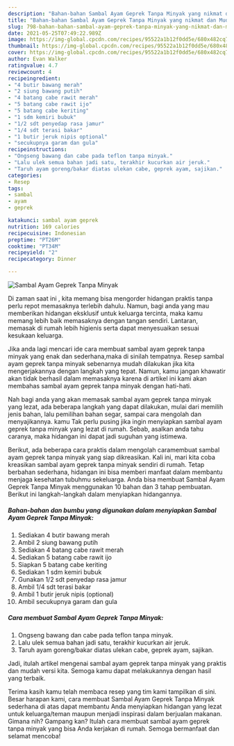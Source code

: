 ```yaml
---
description: "Bahan-bahan Sambal Ayam Geprek Tanpa Minyak yang nikmat dan Mudah Dibuat"
title: "Bahan-bahan Sambal Ayam Geprek Tanpa Minyak yang nikmat dan Mudah Dibuat"
slug: 798-bahan-bahan-sambal-ayam-geprek-tanpa-minyak-yang-nikmat-dan-mudah-dibuat
date: 2021-05-25T07:49:22.989Z
image: https://img-global.cpcdn.com/recipes/95522a1b12f0dd5e/680x482cq70/sambal-ayam-geprek-tanpa-minyak-foto-resep-utama.jpg
thumbnail: https://img-global.cpcdn.com/recipes/95522a1b12f0dd5e/680x482cq70/sambal-ayam-geprek-tanpa-minyak-foto-resep-utama.jpg
cover: https://img-global.cpcdn.com/recipes/95522a1b12f0dd5e/680x482cq70/sambal-ayam-geprek-tanpa-minyak-foto-resep-utama.jpg
author: Evan Walker
ratingvalue: 4.7
reviewcount: 4
recipeingredient:
- "4 butir bawang merah"
- "2 siung bawang putih"
- "4 batang cabe rawit merah"
- "5 batang cabe rawit ijo"
- "5 batang cabe keriting"
- "1 sdm kemiri bubuk"
- "1/2 sdt penyedap rasa jamur"
- "1/4 sdt terasi bakar"
- "1 butir jeruk nipis optional"
- "secukupnya garam dan gula"
recipeinstructions:
- "Ongseng bawang dan cabe pada teflon tanpa minyak."
- "Lalu ulek semua bahan jadi satu, terakhir kucurkan air jeruk."
- "Taruh ayam goreng/bakar diatas ulekan cabe, geprek ayam, sajikan."
categories:
- Resep
tags:
- sambal
- ayam
- geprek

katakunci: sambal ayam geprek 
nutrition: 169 calories
recipecuisine: Indonesian
preptime: "PT26M"
cooktime: "PT34M"
recipeyield: "2"
recipecategory: Dinner

---
```



![Sambal Ayam Geprek Tanpa Minyak](https://img-global.cpcdn.com/recipes/95522a1b12f0dd5e/680x482cq70/sambal-ayam-geprek-tanpa-minyak-foto-resep-utama.jpg)

Di zaman  saat ini , kita memang bisa mengorder hidangan praktis tanpa perlu repot memasaknya terlebih dahulu. Namun, bagi anda yang mau memberikan hidangan eksklusif untuk keluarga tercinta, maka kamu memang lebih baik memasaknya dengan tangan sendiri. Lantaran, memasak di rumah lebih higienis serta dapat menyesuaikan sesuai kesukaan keluarga.

Jika anda lagi mencari ide cara membuat sambal ayam geprek tanpa minyak yang enak dan sederhana,maka di sinilah tempatnya. Resep sambal ayam geprek tanpa minyak  sebenarnya mudah dilakukan jika kita mengerjakannya dengan langkah yang tepat. Namun, kamu jangan khawatir akan tidak berhasil dalam memasaknya 
karena di artikel ini kami akan membahas sambal ayam geprek tanpa minyak dengan hati-hati.  



Nah bagi anda yang akan memasak sambal ayam geprek tanpa minyak yang lezat, ada beberapa langkah yang dapat dilakukan, mulai dari memilih jenis bahan, lalu pemilihan bahan segar, sampai cara mengolah dan menyajikannya. kamu Tak perlu pusing jika ingin menyiapkan sambal ayam geprek tanpa minyak yang lezat di rumah. Sebab, asalkan anda  tahu caranya, maka hidangan ini dapat jadi suguhan yang istimewa.

Berikut, ada beberapa cara praktis  dalam mengolah caramembuat sambal ayam geprek tanpa minyak yang siap dikreasikan. Kali ini, mari kita coba kreasikan sambal ayam geprek tanpa minyak sendiri di rumah. Tetap berbahan sederhana, hidangan ini bisa memberi manfaat dalam membantu menjaga kesehatan tubuhmu sekeluarga. Anda bisa membuat Sambal Ayam Geprek Tanpa Minyak menggunakan 10 bahan dan 3 tahap pembuatan. Berikut ini langkah-langkah dalam menyiapkan hidangannya.

<!--inarticleads1-->

##### Bahan-bahan dan bumbu yang digunakan dalam menyiapkan Sambal Ayam Geprek Tanpa Minyak:

1. Sediakan 4 butir bawang merah
1. Ambil 2 siung bawang putih
1. Sediakan 4 batang cabe rawit merah
1. Sediakan 5 batang cabe rawit ijo
1. Siapkan 5 batang cabe keriting
1. Sediakan 1 sdm kemiri bubuk
1. Gunakan 1/2 sdt penyedap rasa jamur
1. Ambil 1/4 sdt terasi bakar
1. Ambil 1 butir jeruk nipis (optional)
1. Ambil secukupnya garam dan gula




<!--inarticleads2-->

##### Cara membuat Sambal Ayam Geprek Tanpa Minyak:

1. Ongseng bawang dan cabe pada teflon tanpa minyak.
1. Lalu ulek semua bahan jadi satu, terakhir kucurkan air jeruk.
1. Taruh ayam goreng/bakar diatas ulekan cabe, geprek ayam, sajikan.




Jadi, itulah artikel mengenai  sambal ayam geprek tanpa minyak  yang praktis dan mudah versi kita. Semoga kamu dapat melakukannya dengan hasil yang terbaik. 

Terima kasih kamu telah membaca resep yang tim kami tampilkan di sini. Besar harapan kami, cara membuat  Sambal Ayam Geprek Tanpa Minyak sederhana di atas dapat membantu Anda menyiapkan hidangan yang lezat untuk keluarga/teman maupun menjadi inspirasi dalam berjualan makanan. Gimana nih? Gampang kan? Itulah cara membuat sambal ayam geprek tanpa minyak yang bisa Anda kerjakan di rumah. Semoga bermanfaat dan selamat mencoba!

